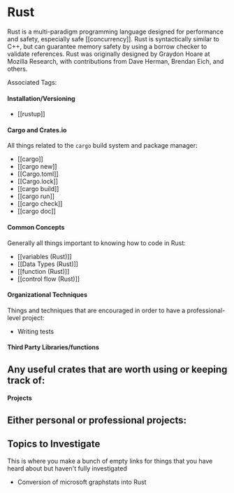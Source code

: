 # Rust
Rust is a multi-paradigm programming language designed for performance and safety, especially safe [[concurrency]]. Rust is syntactically similar to C++, but can guarantee memory safety by using a borrow checker to validate references. Rust was originally designed by Graydon Hoare at Mozilla Research, with contributions from Dave Herman, Brendan Eich, and others.

Associated Tags: 

#### Installation/Versioning
- [[rustup]]

#### Cargo and Crates.io
All things related to the `cargo` build system and package manager:
- [[cargo]]
- [[cargo new]]
- [[Cargo.toml]]
- [[Cargo.lock]]
- [[cargo build]]
- [[cargo run]]
- [[cargo check]]
- [[cargo doc]]


#### Common Concepts
Generally all things important to knowing how to code in Rust:
- [[variables (Rust)]]
- [[Data Types (Rust)]]
- [[function (Rust)]]
- [[control flow (Rust)]]


#### Organizational Techniques
Things and techniques that are encouraged in order to have a professional-level project:
- Writing tests


#### Third Party Libraries/functions
Any useful crates that are worth using or keeping track of:
- 


#### Projects
Either personal or professional projects:
- 


## Topics to Investigate
This is where you make a bunch of empty links for things that you have heard about but haven't fully investigated
- Conversion of microsoft graphstats into Rust